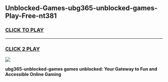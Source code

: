
## Unblocked-Games-ubg365-unblocked-games-Play-Free-nt381
<h3>
<a href="https://premium76.site?title=ubg365-unblocked-games&ref=15A">CLICK TO PLAY</a></h3>
<hr>

<h3>
<a href="https://premium76.site?title=ubg365-unblocked-games&ref=15A">CLICK 2 PLAY</a>
  
</h3>

<a href="https://premium76.site?title=ubg365-unblocked-games&ref=15A"><img src="https://clearcache.store/games.png"></a>


**ubg365-unblocked-games games unblocked: Your Gateway to Fun and Accessible Online Gaming**
